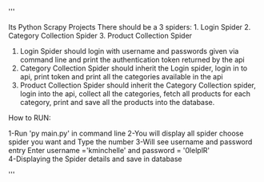 '''

Its Python Scrapy Projects There should be a 3 spiders:
    1. Login Spider
    2. Category Collection Spider
    3. Product Collection Spider

1. Login Spider should login with username and passwords given via command line and print the authentication token returned by the api
2. Category Collection Spider should inherit the Login spider, login in to api, print token and print all the categories available in the api
3. Product Collection Spider should inherit the Category Collection spider, login into the api, collect all the categories, fetch all products for each category, print and save all the products into the database.



How to RUN:

1-Run 'py main.py' in command line
2-You will display all spider choose spider you want and Type the number
3-Will see username and password entry  Enter username ='kminchelle'  and password = '0lelplR'  
4-Displaying the Spider details and save in database

'''